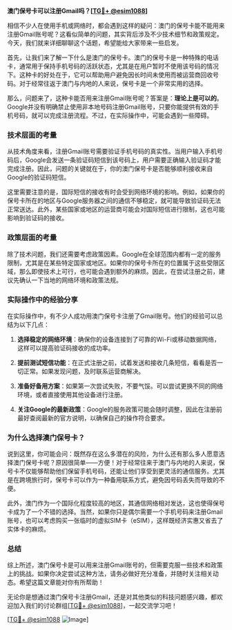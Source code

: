 **澳门保号卡可以注册Gmail吗？[[TG💪+ @esim1088](https://t.me/s/esim1088)]**

相信不少人在使用手机或网络时，都会遇到这样的疑问：澳门的保号卡能不能用来注册Gmail账号呢？这看似简单的问题，其实背后涉及不少技术细节和政策规定。今天，我们就来详细聊聊这个话题，希望能给大家带来一些启发。

首先，让我们来了解一下什么是澳门的保号卡。澳门的保号卡是一种特殊的电话卡，通常用于保持手机号码的活跃状态，尤其是在用户暂时不使用该号码的情况下。这种卡的好处在于，它可以帮助用户避免因长时间未使用而被运营商回收号码。对于经常往返于澳门与内地的人来说，保号卡是一个非常实用的选择。

那么，问题来了，这种卡能否用来注册Gmail账号呢？答案是：**理论上是可以的**。Google并没有明确禁止使用非本地号码注册Gmail账号，只要你能提供有效的手机号码，就可以完成注册流程。不过，在实际操作中，可能会遇到一些障碍。

### 技术层面的考量

从技术角度来看，注册Gmail账号需要验证手机号码的真实性。当用户输入手机号码后，Google会发送一条验证码短信到该号码上，用户需要正确输入验证码才能完成注册。因此，问题的关键就在于，你的澳门保号卡是否能够顺利接收来自Google的验证码短信。

这里需要注意的是，国际短信的接收有时会受到网络环境的影响。例如，如果你的保号卡所在的地区与Google服务器之间的通信不够稳定，就可能导致验证码无法正常送达。此外，某些国家或地区的运营商可能会对国际短信进行限制，这也可能影响到验证码的接收。

### 政策层面的考量

除了技术问题，我们还需要考虑政策因素。Google在全球范围内都有一定的服务限制，尤其是在某些特定国家或地区。如果你的保号卡所在的位置属于这些受限区域，那么即使技术上可行，也可能会遇到额外的麻烦。因此，在尝试注册之前，建议先确认一下当地的网络环境和政策法规。

### 实际操作中的经验分享

在实际操作中，有不少人成功用澳门保号卡注册了Gmail账号。他们的经验可以总结为以下几点：

1. **选择稳定的网络环境**：确保你的设备连接到了可靠的Wi-Fi或移动数据网络，这样可以提高验证码接收的成功率。
   
2. **提前测试短信功能**：在正式注册之前，试着发送和接收几条短信，看看是否一切正常。如果发现问题，及时联系运营商解决。

3. **准备好备用方案**：如果第一次尝试失败，不要气馁。可以尝试更换不同的网络环境，或者直接使用其他设备进行注册。

4. **关注Google的最新政策**：Google的服务政策可能会随时调整，因此在注册前最好查阅最新的官方说明，以确保自己的操作符合要求。

### 为什么选择澳门保号卡？

说到这里，你可能会问：既然存在这么多潜在的风险，为什么还有那么多人愿意选择澳门保号卡呢？原因很简单——方便！对于经常往来于澳门与内地的人来说，保号卡不仅能够帮助他们保留手机号码，还能让他们享受到更灵活的通信服务。尤其是在跨境旅行时，保号卡可以作为一种备用联系方式，避免因号码丢失而导致的不便。

此外，澳门作为一个国际化程度较高的地区，其通信网络相对发达，这也使得保号卡成为了一个不错的选择。当然，如果你只是偶尔需要一个手机号码来注册Gmail账号，也可以考虑购买一张临时的虚拟SIM卡（eSIM），这样既经济实惠又省去了实体卡的麻烦。

### 总结

综上所述，澳门保号卡是可以用来注册Gmail账号的，但需要克服一些技术和政策上的挑战。如果你决定尝试这种方法，请务必做好充分准备，并随时关注相关动态。希望这篇文章能对你有所帮助！

无论你是想通过澳门保号卡注册Gmail，还是对其他类似的科技问题感兴趣，都欢迎加入我们的讨论群组[[TG💪+ @esim1088](https://t.me/s/esim1088)]，一起交流学习吧！

[[TG💪+ @esim1088](https://t.me/s/esim1088) ![Image](https://i.postimg.cc/4NQfJmqS/Snipaste-2025-05-13-00-14-12.png)]